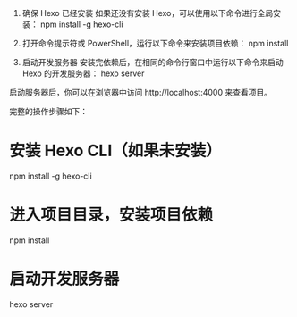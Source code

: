 1. 确保 Hexo 已经安装
如果还没有安装 Hexo，可以使用以下命令进行全局安装：
npm install -g hexo-cli

2. 打开命令提示符或 PowerShell，运行以下命令来安装项目依赖：
npm install

3. 启动开发服务器
安装完依赖后，在相同的命令行窗口中运行以下命令来启动 Hexo 的开发服务器：
hexo server

启动服务器后，你可以在浏览器中访问 http://localhost:4000 来查看项目。

完整的操作步骤如下：
# 安装 Hexo CLI（如果未安装）
npm install -g hexo-cli
# 进入项目目录，安装项目依赖
npm install
# 启动开发服务器
hexo server